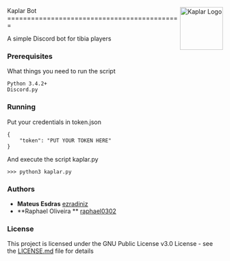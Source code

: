<img src="http://www.marionkapferer.de/Work/Tibia/MinotaurHunter.png" alt="Kaplar Logo" title="Kaplar" align="right" height="100" />
Kaplar Bot
============================================

A simple Discord bot for tibia players

### Prerequisites

What things you need to run the script
```
Python 3.4.2+
Discord.py
```

### Running 
Put your credentials in token.json

```
{
	"token": "PUT YOUR TOKEN HERE"
}
```
And execute the script kaplar.py

```
>>> python3 kaplar.py
```

### Authors

* **Mateus Esdras** [ezradiniz](https://github.com/ezradiniz)
* **Raphael Oliveira ** [raphael0302](https://github.com/raphael0302)

### License

This project is licensed under the GNU Public License v3.0 License - see the [LICENSE.md](LICENSE.md) file for details

